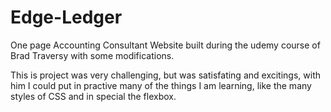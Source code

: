 # Edge-Ledger
One page Accounting Consultant Website built during the udemy course of Brad Traversy with some modifications.

This is project was very challenging, but was satisfating and excitings, with him I could put in practive many of the things I am learning, like the many styles of CSS and in special the flexbox.

